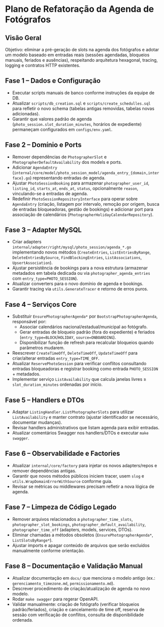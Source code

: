 # Plano de Refatoração da Agenda de Fotógrafos

## Visão Geral

Objetivo: eliminar a pré-geração de slots na agenda dos fotógrafos e adotar um modelo baseado em entradas reais (sessões agendadas, bloqueios manuais, feriados e ausências), respeitando arquitetura hexagonal, tracing, logging e contratos HTTP existentes.

## Fase 1 – Dados e Configuração
- Executar scripts manuais de banco conforme instruções da equipe de DB.
- Atualizar `scripts/db_creation.sql` e `scripts/create_schedulles.sql` para refletir o novo schema (tabelas antigas removidas, tabelas novas adicionadas).
- Garantir que valores padrão de agenda (`photo_session.slot_duration_minutes`, horários de expediente) permaneçam configurados em `configs/env.yaml`.

## Fase 2 – Domínio e Ports
- Remover dependências de `PhotographerSlot` e `PhotographerDefaultAvailability` dos models e ports.
- Adicionar `AgendaEntry` (`internal/core/model/photo_session_model/agenda_entry_{domain,interface}.go`) representando entradas de agenda.
- Ajustar `PhotoSessionBooking` para armazenar `photographer_user_id`, `listing_id`, `starts_at`, `ends_at`, `status`, opcionalmente `reason`, vinculando-se a entradas de agenda.
- Redefinir `PhotoSessionRepositoryInterface` para operar sobre `AgendaEntry` (criação, listagem por intervalo, remoção por origem, busca de entradas bloqueadoras, gestão de bookings) e adicionar port para associação de calendários (`PhotographerHolidayCalendarRepository`).

## Fase 3 – Adapter MySQL
- Criar adapters `internal/adapter/right/mysql/photo_session/agenda_*.go` implementando novos métodos (`CreateEntries`, `ListEntriesByRange`, `DeleteEntriesBySource`, `FindBlockingEntries`, `ListAssociations`, `UpsertAssociation`).
- Ajustar persistência de bookings para a nova estrutura (armazenar metadados em tabela dedicada ou via `photographer_agenda_entries` com `entry_type=PHOTO_SESSION`).
- Atualizar converters para o novo domínio de agenda e bookings.
- Garantir tracing via `utils.GenerateTracer` e retorno de erros puros.

## Fase 4 – Serviços Core
- Substituir `EnsurePhotographerAgenda*` por `BootstrapPhotographerAgenda`, responsável por:
  - Associar calendários nacional/estadual/municipal ao fotógrafo.
  - Gerar entradas de bloqueio padrão (fora do expediente) e feriados (`entry_type=BLOCK`/`HOLIDAY`, `source=ONBOARDING`).
  - Disponibilizar função de refresh para recalcular bloqueios quando parâmetros mudarem.
- Reescrever `CreateTimeOff`, `DeleteTimeOff`, `UpdateTimeOff` para criar/alterar entradas `entry_type=TIME_OFF`.
- Atualizar `ReservePhotoSession` para verificar conflitos consultando entradas bloqueadoras e registrar booking como entrada `PHOTO_SESSION` + metadados.
- Implementar serviço `ListAvailability` que calcula janelas livres ≥ `slot_duration_minutes` ordenadas por início.

## Fase 5 – Handlers e DTOs
- Adaptar `ListingHandler.ListPhotographerSlots` para utilizar `ListAvailability` e manter contrato (ajustar identificador se necessário, documentar mudanças).
- Revisar handlers administrativos que listam agenda para exibir entradas.
- Atualizar comentários Swagger nos handlers/DTOs e executar `make swagger`.

## Fase 6 – Observabilidade e Factories
- Atualizar `internal/core/factory` para injetar os novos adapters/repos e remover dependências antigas.
- Garantir que novos métodos públicos iniciem tracer, usem `slog` e `utils.WrapDomainErrorWithSource` conforme guia.
- Revisar se métricas ou middlewares precisam refletir a nova lógica de agenda.

## Fase 7 – Limpeza de Código Legado
- Remover arquivos relacionados a `photographer_time_slots`, `photographer_slot_bookings`, `photographer_default_availability`, `photographer_time_off` (adapters, models, services, DTOs).
- Eliminar chamadas a métodos obsoletos (`EnsurePhotographerAgenda*`, `ListSlotsByRange*`).
- Ajustar imports e apagar conteúdo de arquivos que serão excluídos manualmente conforme orientação.

## Fase 8 – Documentação e Validação Manual
- Atualizar documentação em `docs/` que menciona o modelo antigo (ex.: `gerenciamento_timezone.md`, `permissionamento.md`).
- Descrever procedimento de criação/atualização de agenda no novo modelo.
- Rodar `make swagger` para regerar OpenAPI.
- Validar manualmente: criação de fotógrafo (verificar bloqueios padrão/feriados), criação e cancelamento de time off, reserva de sessão com verificação de conflitos, consulta de disponibilidade ordenada.
